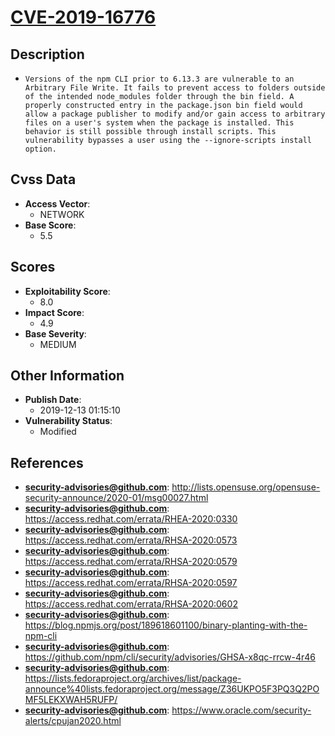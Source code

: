 
# [CVE-2019-16776](http://lists.opensuse.org/opensuse-security-announce/2020-01/msg00027.html)

## Description

- `Versions of the npm CLI prior to 6.13.3 are vulnerable to an Arbitrary File Write. It fails to prevent access to folders outside of the intended node_modules folder through the bin field. A properly constructed entry in the package.json bin field would allow a package publisher to modify and/or gain access to arbitrary files on a user's system when the package is installed. This behavior is still possible through install scripts. This vulnerability bypasses a user using the --ignore-scripts install option.`

## Cvss Data

- **Access Vector**:
  - NETWORK
- **Base Score**:
  - 5.5

## Scores

- **Exploitability Score**:
  - 8.0
- **Impact Score**:
  - 4.9
- **Base Severity**:
  - MEDIUM

## Other Information

- **Publish Date**:
  - 2019-12-13 01:15:10
- **Vulnerability Status**:
  - Modified

## References

- **security-advisories@github.com**: http://lists.opensuse.org/opensuse-security-announce/2020-01/msg00027.html
- **security-advisories@github.com**: https://access.redhat.com/errata/RHEA-2020:0330
- **security-advisories@github.com**: https://access.redhat.com/errata/RHSA-2020:0573
- **security-advisories@github.com**: https://access.redhat.com/errata/RHSA-2020:0579
- **security-advisories@github.com**: https://access.redhat.com/errata/RHSA-2020:0597
- **security-advisories@github.com**: https://access.redhat.com/errata/RHSA-2020:0602
- **security-advisories@github.com**: https://blog.npmjs.org/post/189618601100/binary-planting-with-the-npm-cli
- **security-advisories@github.com**: https://github.com/npm/cli/security/advisories/GHSA-x8qc-rrcw-4r46
- **security-advisories@github.com**: https://lists.fedoraproject.org/archives/list/package-announce%40lists.fedoraproject.org/message/Z36UKPO5F3PQ3Q2POMF5LEKXWAH5RUFP/
- **security-advisories@github.com**: https://www.oracle.com/security-alerts/cpujan2020.html

